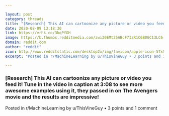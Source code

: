 ```yaml
---

layout: post
category: threads
title: "[Research] This AI can cartoonize any picture or video you feed it! Tune in the video in caption at 3:08 to see more awesome examples using it, they passed in on The Avengers movie and the results are impressive!"
date: 2020-08-09 13:18:30
link: https://vrhk.co/3kqPYGH
image: https://b.thumbs.redditmedia.com/zwi30EMt25ABcF7IzR1C6B0GC13LC6-Vt7aDy2vJ04Q.jpg
domain: reddit.com
author: "reddit"
icon: http://www.redditstatic.com/desktop2x/img/favicon/apple-icon-57x57.png
excerpt: "Posted in r/MachineLearning by u/ThisVineGuy • 3 points and 1 comment"

---
```


### [Research] This AI can cartoonize any picture or video you feed it! Tune in the video in caption at 3:08 to see more awesome examples using it, they passed in on The Avengers movie and the results are impressive!

Posted in r/MachineLearning by u/ThisVineGuy • 3 points and 1 comment